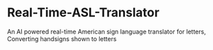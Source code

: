 # Real-Time-ASL-Translator
An AI powered real-time American sign language translator for letters, Converting handsigns shown to letters
